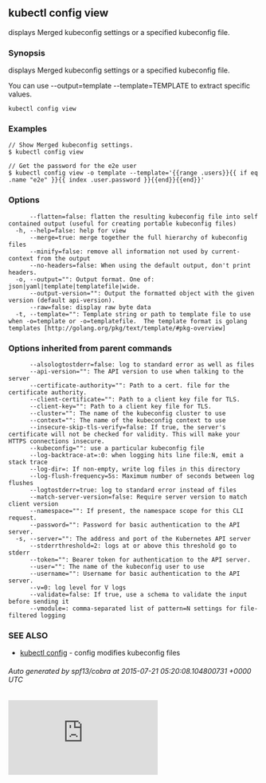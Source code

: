 <!-- BEGIN MUNGE: UNVERSIONED_WARNING -->


<!-- END MUNGE: UNVERSIONED_WARNING -->
## kubectl config view

displays Merged kubeconfig settings or a specified kubeconfig file.

### Synopsis


displays Merged kubeconfig settings or a specified kubeconfig file.

You can use --output=template --template=TEMPLATE to extract specific values.

```
kubectl config view
```

### Examples

```
// Show Merged kubeconfig settings.
$ kubectl config view

// Get the password for the e2e user
$ kubectl config view -o template --template='{{range .users}}{{ if eq .name "e2e" }}{{ index .user.password }}{{end}}{{end}}'
```

### Options

```
      --flatten=false: flatten the resulting kubeconfig file into self contained output (useful for creating portable kubeconfig files)
  -h, --help=false: help for view
      --merge=true: merge together the full hierarchy of kubeconfig files
      --minify=false: remove all information not used by current-context from the output
      --no-headers=false: When using the default output, don't print headers.
  -o, --output="": Output format. One of: json|yaml|template|templatefile|wide.
      --output-version="": Output the formatted object with the given version (default api-version).
      --raw=false: display raw byte data
  -t, --template="": Template string or path to template file to use when -o=template or -o=templatefile.  The template format is golang templates [http://golang.org/pkg/text/template/#pkg-overview]
```

### Options inherited from parent commands

```
      --alsologtostderr=false: log to standard error as well as files
      --api-version="": The API version to use when talking to the server
      --certificate-authority="": Path to a cert. file for the certificate authority.
      --client-certificate="": Path to a client key file for TLS.
      --client-key="": Path to a client key file for TLS.
      --cluster="": The name of the kubeconfig cluster to use
      --context="": The name of the kubeconfig context to use
      --insecure-skip-tls-verify=false: If true, the server's certificate will not be checked for validity. This will make your HTTPS connections insecure.
      --kubeconfig="": use a particular kubeconfig file
      --log-backtrace-at=:0: when logging hits line file:N, emit a stack trace
      --log-dir=: If non-empty, write log files in this directory
      --log-flush-frequency=5s: Maximum number of seconds between log flushes
      --logtostderr=true: log to standard error instead of files
      --match-server-version=false: Require server version to match client version
      --namespace="": If present, the namespace scope for this CLI request.
      --password="": Password for basic authentication to the API server.
  -s, --server="": The address and port of the Kubernetes API server
      --stderrthreshold=2: logs at or above this threshold go to stderr
      --token="": Bearer token for authentication to the API server.
      --user="": The name of the kubeconfig user to use
      --username="": Username for basic authentication to the API server.
      --v=0: log level for V logs
      --validate=false: If true, use a schema to validate the input before sending it
      --vmodule=: comma-separated list of pattern=N settings for file-filtered logging
```

### SEE ALSO

* [kubectl config](kubectl_config.md)	 - config modifies kubeconfig files

###### Auto generated by spf13/cobra at 2015-07-21 05:20:08.104800731 +0000 UTC


<!-- BEGIN MUNGE: GENERATED_ANALYTICS -->
[![Analytics](https://kubernetes-site.appspot.com/UA-36037335-10/GitHub/docs/user-guide/kubectl/kubectl_config_view.md?pixel)]()
<!-- END MUNGE: GENERATED_ANALYTICS -->


<!-- TAG IS_VERSIONED -->


